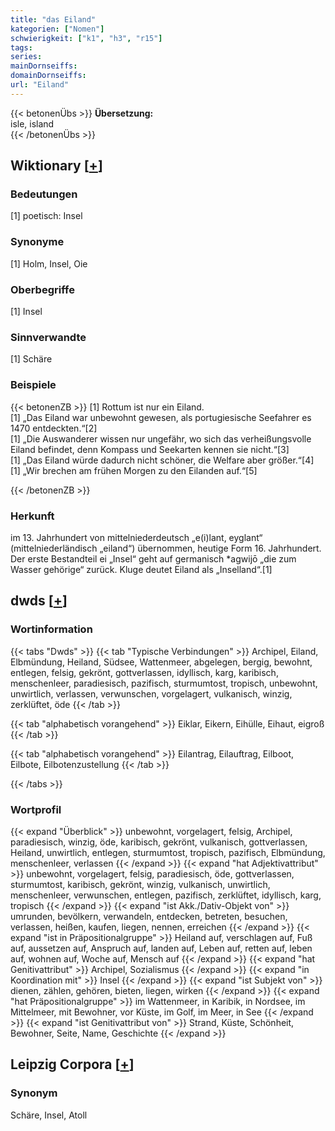 ```yaml
---
title: "das Eiland"
kategorien: ["Nomen"]
schwierigkeit: ["k1", "h3", "r15"]
tags:
series:
mainDornseiffs:
domainDornseiffs:
url: "Eiland"
---
```


{{< betonenÜbs >}}
**Übersetzung:**  
isle, island  
{{< /betonenÜbs >}}

## Wiktionary [[+](https://de.wiktionary.org/wiki/Eiland)]

### Bedeutungen
[1] poetisch: Insel  

### Synonyme
[1] Holm, Insel, Oie  

### Oberbegriffe
[1] Insel  

### Sinnverwandte
[1] Schäre  

### Beispiele
{{< betonenZB >}}
[1] Rottum ist nur ein Eiland.  
[1] „Das Eiland war unbewohnt gewesen, als portugiesische Seefahrer es 1470 entdeckten.“[2]  
[1] „Die Auswanderer wissen nur ungefähr, wo sich das verheißungsvolle Eiland befindet, denn Kompass und Seekarten kennen sie nicht.“[3]  
[1] „Das Eiland würde dadurch nicht schöner, die Welfare aber größer.“[4]  
[1] „Wir brechen am frühen Morgen zu den Eilanden auf.“[5]  

{{< /betonenZB >}}
### Herkunft
im 13. Jahrhundert von mittelniederdeutsch „e(i)lant, eyglant“ (mittelniederländisch „eiland“) übernommen, heutige Form 16. Jahrhundert. Der erste Bestandteil ei „Insel“ geht auf germanisch *agwijō „die zum Wasser gehörige“ zurück. Kluge deutet Eiland als „Inselland“.[1]  



## dwds [[+](https://www.dwds.de/wb/Eiland)]

### Wortinformation
{{< tabs "Dwds" >}}
{{< tab "Typische Verbindungen" >}}
Archipel, Eiland, Elbmündung, Heiland, Südsee, Wattenmeer, abgelegen, bergig, bewohnt, entlegen, felsig, gekrönt, gottverlassen, idyllisch, karg, karibisch, menschenleer, paradiesisch, pazifisch, sturmumtost, tropisch, unbewohnt, unwirtlich, verlassen, verwunschen, vorgelagert, vulkanisch, winzig, zerklüftet, öde
{{< /tab >}}

{{< tab "alphabetisch vorangehend" >}}
Eiklar, Eikern, Eihülle, Eihaut, eigroß
{{< /tab >}}

{{< tab "alphabetisch vorangehend" >}}
Eilantrag, Eilauftrag, Eilboot, Eilbote, Eilbotenzustellung
{{< /tab >}}

{{< /tabs >}}

### Wortprofil
{{< expand "Überblick" >}} unbewohnt, vorgelagert, felsig, Archipel, paradiesisch, winzig, öde, karibisch, gekrönt, vulkanisch, gottverlassen, Heiland, unwirtlich, entlegen, sturmumtost, tropisch, pazifisch, Elbmündung, menschenleer, verlassen {{< /expand >}}
{{< expand "hat Adjektivattribut" >}} unbewohnt, vorgelagert, felsig, paradiesisch, öde, gottverlassen, sturmumtost, karibisch, gekrönt, winzig, vulkanisch, unwirtlich, menschenleer, verwunschen, entlegen, pazifisch, zerklüftet, idyllisch, karg, tropisch {{< /expand >}}
{{< expand "ist Akk./Dativ-Objekt von" >}} umrunden, bevölkern, verwandeln, entdecken, betreten, besuchen, verlassen, heißen, kaufen, liegen, nennen, erreichen {{< /expand >}}
{{< expand "ist in Präpositionalgruppe" >}} Heiland auf, verschlagen auf, Fuß auf, aussetzen auf, Anspruch auf, landen auf, Leben auf, retten auf, leben auf, wohnen auf, Woche auf, Mensch auf {{< /expand >}}
{{< expand "hat Genitivattribut" >}} Archipel, Sozialismus {{< /expand >}}
{{< expand "in Koordination mit" >}} Insel {{< /expand >}}
{{< expand "ist Subjekt von" >}} dienen, zählen, gehören, bieten, liegen, wirken {{< /expand >}}
{{< expand "hat Präpositionalgruppe" >}} im Wattenmeer, in Karibik, in Nordsee, im Mittelmeer, mit Bewohner, vor Küste, im Golf, im Meer, in See {{< /expand >}}
{{< expand "ist Genitivattribut von" >}} Strand, Küste, Schönheit, Bewohner, Seite, Name, Geschichte {{< /expand >}}

## Leipzig Corpora [[+](https://corpora.uni-leipzig.de/en/res?word=Eiland&corpusId=deu_newscrawl-public_2018)]


### Synonym
Schäre, Insel, Atoll

